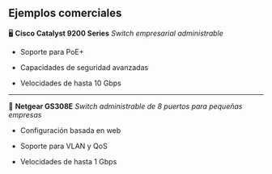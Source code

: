 ## Ejemplos comerciales

🖥️ **Cisco Catalyst 9200 Series**    _Switch empresarial administrable_

- Soporte para PoE+

- Capacidades de seguridad avanzadas

- Velocidades de hasta 10 Gbps

-----------------------------


🔌 **Netgear GS308E**    _Switch administrable de 8 puertos para pequeñas empresas_

- Configuración basada en web

- Soporte para VLAN y QoS

- Velocidades de hasta 1 Gbps

